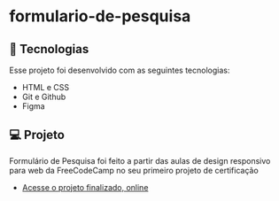 ﻿# formulario-de-pesquisa

## 🚀 Tecnologias

Esse projeto foi desenvolvido com as seguintes tecnologias:

- HTML e CSS
- Git e Github
- Figma

## 💻 Projeto

Formulário de Pesquisa  foi feito a partir das aulas de design responsivo para web da FreeCodeCamp no seu primeiro projeto de certificação

- [Acesse o projeto finalizado, online](https://gustavojeri.github.io/formulario-de-pesquisa/)
